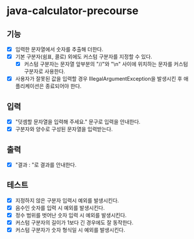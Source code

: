 # java-calculator-precourse

## 기능

- [x] 입력한 문자열에서 숫자를 추출해 더한다.
- [x] 기본 구분자(쉼표, 콜로) 외에도 커스텀 구분자를 지정할 수 있다.
    - [x] 커스텀 구분자는 문자열 앞부분의 "//"와 "\n" 사이에 위치하는 문자를 커스텀 구분자로 사용한다.
- [x] 사용자가 잘못된 값을 입력할 경우 IllegalArgumentException을 발생시킨 후 애플리케이션은 종료되어야 한다.

## 입력

- [x] "덧셈할 문자열을 입력해 주세요." 문구로 입력을 안내한다.
- [x] 구분자와 양수로 구성된 문자열을 입력받는다.

## 출력

- [x] "결과 : "로 결과를 안내한다.

## 테스트

- [x] 지정하지 않은 구분자 입력시 예외를 발생시킨다.
- [x] 음수인 숫자를 입력 시 예외를 발생시킨다.
- [x] 정수 범위를 벗어난 숫자 입력 시 예외를 발생시킨다.
- [x] 커스텀 구분자의 길이가 1보다 긴 경우에도 잘 동작한다.
- [x] 커스텀 구분자가 숫자 형식일 시 예외를 발생시킨다.